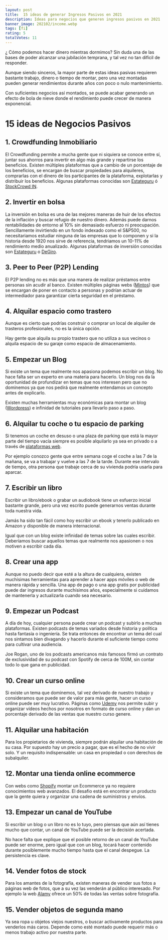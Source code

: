 ```yaml
---
layout: post
title:  15 ideas de generar Ingresos Pasivos en 2021
description: Ideas para negocios que generen ingresos pasivos en 2021
banner_image: 202102/income.webp
tags: [fi]
rating: 5
totalVotes: 11
---
```


¿ Cómo podemos hacer dinero mientras dormimos?
Sin duda una de las bases de poder alcanzar una jubilación temprana, y tal vez no tan difícil de responder.

Aunque siendo sinceros, la mayor parte de estas ideas pasivas requieren bastante trabajo, dinero o tiempo de montar, pero una vez montadas pueden generar rendimientos durante años con poco o nulo mantenimiento.

Con suficientes negocios así montados, se puede acabar generando un efecto de bola de nieve donde el rendimiento puede crecer de manera exponencial.

# 15 ideas de Negocios Pasivos

## 1. Crowdfunding Inmobiliario

El Crowdfunding permite a mucha gente que ni siquiera se conoce entre sí, juntar sus ahorros para invertir en algo más grande y repartirse los beneficios. Existen múltiples plataformas que a cambio de un porcentaje de los beneficios, se encargan de buscar propiedades para alquileres, comprarlas con el dinero de los participantes de la plataforma, explotarlas y distribuir los beneficios. Algunas plataformas conocidas son <a rel="nofollow" href="https://estateguru.co">Estateguru</a> ó <a rel="nofollow" href="https://www.stockcrowdin.com/in">StockCrowd IN</a>.

## 2. Invertir en bolsa

La inversión en bolsa es una de las mejores maneras de huir de los efectos de la inflación y buscar refugio de nuestro dinero. Además puede darnos rentabilidades de entorno al 10% sin demasiado esfuerzo ni preocupación. Sencillamente invirtiendo en un fondo indexado como el S&P500, no necesitariamos estudiar ninguna de las empresas que lo componen y si la historia desde 1920 nos sirve de referencia, tendriamos un 10-11% de rendimiento medio anualizado. Algunas plataformas de inversión conocidas son <a rel="nofollow" href="https://estateguru.co">Estateguru</a> o <a rel="nofollow" href="https://www.degiro.es/amigo-invita-amigo/empezar-a-invertir.html?id=2B6F468B&amp;utm_source=mgm">DeGiro</a>.

## 3. Peer to Peer (P2P) Lending

El P2P lending no es más que una manera de realizar préstamos entre personas sin acudir al banco. Existen múltiples páginas webs (<a rel="nofollow" href="https://www.mintos.com/es/l/ref/ZUYQKO">Mintos</a>) que se encargan de poner en contacto a personas y podrían actuar de intermediador para garantizar cierta seguridad en el préstamo. 

## 4. Alquilar espacio como trastero

Aunque es cierto que podrías construir o comprar un local de alquiler de trasteros profesionales, no es la única opción.

Hay gente que alquila su propio trastero que no utiliza a sus vecinos o alquila espacio de su garaje como espacio de almacenamiento.

## 5. Empezar un Blog

Si existe un tema que realmente nos apasiona podemos escribir un blog. No hace falta ser un experto en una materia para hacerlo. Un blog nos da la oportunidad de profundizar en temas que nos interesen pero que no dominemos ya que nos pedirá que realmente entendamos un concepto antes de explicarlo. 

Existen muchas herramientas muy económicas para montar un blog (<a rel="nofollow" href="https://wordpress.org/">Wordpress</a>) e infinidad de tutoriales para llevarlo paso a paso.

## 6. Alquilar tu coche o tu espacio de parking

Si tenemos un coche en desuso o una plaza de parking que está la mayor parte del tiempo vacía siempre es posible alquilarlo ya sea en privado o a través de <a rel="nofollow" href="https://amovens.com/rental/owner">plataformas web</a>.

Por ejemplo conozco gente que entre semana coge el coche a las 7 de la mañana, se va a trabajar y vuelve a las 7 de la tarde. Durante ese intervalo de tiempo, otra persona que trabaje cerca de su vivienda podría usarla para aparcar.

## 7. Escribir un libro

Escribir un libro/ebook o grabar un audiobook tiene un esfuerzo inicial bastante grande, pero una vez escrito puede generarnos ventas durante toda nuestra vida.

Jamás ha sido tan fácil como hoy escribir un ebook y tenerlo publicado en Amazon y disponible de manera internacional.

Igual que con un blog existe infinidad de temas sobre las cuales escribir. Deberíamos buscar aquellos temas que realmente nos apasionen o nos motiven a escribir cada día.

## 8. Crear una app

Aunque no puedo decir que esté a la altura de cualquiera, existen muchísimas herramientas para aprender a hacer apps móviles o web de manera rápida y sencilla. Una app de pago o una app gratis por publicidad puede dar ingresos durante muchísimos años, especialmente si cuidamos de mantenerla y actualizarla cuando sea necesario.

## 9. Empezar un Podcast

A día de hoy, cualquier persona puede crear un podcast y subirlo a muchas plataformas. Existen podcasts de temas variados desde historia y política hasta fantasía o ingeniería. Se trata entonces de encontrar un tema del cual nos sintamos bien divagando y hacerlo durante el suficiente tiempo como para cultivar una audiencia.

Joe Rogan, uno de los podcasts americanos más famosos firmó un contrato de exclusividad de su podcast con Spotify de cerca de 100M, sin contar todo lo que gana en publicidad.

## 10. Crear un curso online

Si existe un tema que dominemos, tal vez derivado de nuestro trabajo y consideramos que puede ser de valor para más gente, hacer un curso online puede ser muy lucrativo. Páginas como <a rel="nofollow" href="https://www.udemy.com/">Udemy</a> nos permite subir y organizar vídeos hechos por nosotros en formato de curso online y dan un porcentaje derivado de las ventas que nuestro curso genere.

## 11. Alquilar una habitación

Para los propietarios de vivienda, siempre podrán alquilar una habitación de su casa. Por supuesto hay un precio a pagar, que es el hecho de no vivir solo. Y un requisito indispensable: un casa en propiedad o con derechos de subalquiler.

## 12. Montar una tienda online ecommerce

Con webs como <a rel="nofollow" href="https://www.shopify.com/">Shopify</a> montar un Ecommerce ya no requiere conocimientos web avanzados. El desafio está en encontrar un producto que la gente quiera y organizar una cadena de suministros y envíos.

## 13. Empezar un canal de YouTube

Si escribir un blog o un libro no es lo tuyo, pero piensas que aún así tienes mucho que contar, un canal de YouTube puede ser la decisión acertada.

No hace falta que explique que el posible retorno de un canal de YouTube puede ser enorme, pero igual que con un blog, tocará hacer contenido durante posiblemente mucho tiempo hasta que el canal despegue. La persistencia es clave.

## 14. Vender fotos de stock

Para los amantes de la fotografía, existen maneras de vender sus fotos a páginas web de fotos, que a su vez las venderán al público interesado. Por ejemplo la web <a rel="nofollow" href="https://www.alamy.com/">Alamy</a> ofrece un 50% de todas las ventas sobre fotografía.

## 15. Vender objetos de segunda mano

Ya sea ropa u objetos viejos nuestros, o buscar activamente productos para venderlos más caros. Depende como esté montado puede requerir más o menos trabajo activo por nuestra parte.